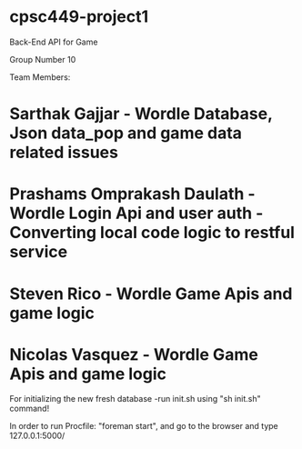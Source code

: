 # cpsc449-project1
Back-End API for Game

Group Number 10

Team Members:

# Sarthak Gajjar - Wordle Database, Json data_pop and game data related issues

# Prashams Omprakash Daulath - Wordle Login Api and user auth - Converting local code logic to restful service

# Steven Rico - Wordle Game Apis and game logic

# Nicolas Vasquez - Wordle Game Apis and game logic

For initializing the new fresh database
-run init.sh using "sh init.sh" command!

In order to run Procfile:
"foreman start", and go to the browser and type 127.0.0.1:5000/
